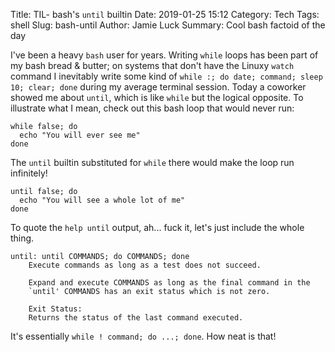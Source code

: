 Title: TIL- bash's `until` builtin
Date: 2019-01-25 15:12
Category: Tech
Tags: shell
Slug: bash-until
Author: Jamie Luck
Summary: Cool bash factoid of the day

I've been a heavy `bash` user for years. Writing `while` loops has been part of my bash bread & butter; on systems that don't have the Linuxy `watch` command I inevitably write some kind of `while :; do date; command; sleep 10; clear; done` during my average terminal session. Today a coworker showed me about `until`, which is like `while` but the logical opposite. To illustrate what I mean, check out this bash loop that would never run:

```shell
while false; do
  echo "You will ever see me"
done
```

The `until` builtin substituted for `while` there would make the loop run infinitely!


```shell
until false; do
  echo "You will see a whole lot of me"
done
```

To quote the `help until` output, ah... fuck it, let's just include the whole thing.

```
until: until COMMANDS; do COMMANDS; done
    Execute commands as long as a test does not succeed.
    
    Expand and execute COMMANDS as long as the final command in the
    `until' COMMANDS has an exit status which is not zero.
    
    Exit Status:
    Returns the status of the last command executed.
```

It's essentially `while ! command; do ...; done`. How neat is that!

